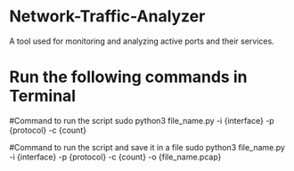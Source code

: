 # Network-Traffic-Analyzer
A tool used for monitoring and analyzing active ports and their services.  

# Run the following commands in Terminal

#Command to run the script
sudo python3 file_name.py -i {interface} -p {protocol} -c {count} 

#Command to run the script and save it in a file 
sudo python3 file_name.py -i {interface} -p {protocol} -c {count} -o {file_name.pcap}
